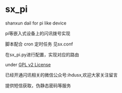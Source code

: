 sx_pi
=====

shanxun dail for pi like device

pi等嵌入式设备上的闪讯拨号实现

脚本配合 cron 定时任务 见sx.conf

在sx_pi.py进行配置，实现对应的路由

under [GPL v2 License](http://www.gnu.org/licenses/gpl-2.0.html)


已经开通闪讯相关的微信公众号:ihdusx,欢迎大家关注留言

提供短信获取，伪静态密码等服务
